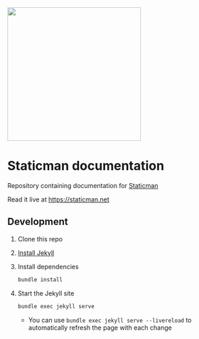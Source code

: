 <img src="https://raw.githubusercontent.com/eduardoboucas/staticman/master/logo.png" width="300">

# Staticman documentation

Repository containing documentation for [Staticman](https://github.com/eduardoboucas/staticman)

Read it live at <https://staticman.net>

## Development

1. Clone this repo

1. [Install Jekyll](https://jekyllrb.com/docs/)

1. Install dependencies

    ``` sh
    bundle install
    ```

1. Start the Jekyll site

    ``` sh
    bundle exec jekyll serve
    ```

    - You can use `bundle exec jekyll serve --livereload` to automatically refresh the page with each change